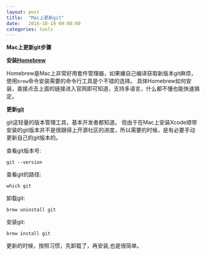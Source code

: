 ```yaml
---
layout: post
title:  "Mac上更新git"
date:   2016-10-10 09:00:00
categories: tools
---
```

**Mac上更新git步骤**

**安装[Homebrew](http://brew.sh/)**

Homebrew是Mac上非常好用套件管理器，如果嫌自己编译获取新版本git麻烦，使用`brew`命令安装需要的命令行工具是个不错的选择。
具体Homebrew如何安装，直接点击上面的链接进入官网即可知道，支持多语言，什么都不懂也能快速搞定。

**更新[git](https://github.com/git/git)**

git这轻量的版本管理工具，基本开发者都知道。
但由于在Mac上安装Xcode顺带安装的git版本并不是很跟得上开源社区的进度，所以需要的时候，是有必要手动更新自己的git版本的。

查看git版本号:

`git --version`

查看git的路径:

`which git`

卸载git:

`brew uninstall git`

安装git:

`brew install git`

更新的时候，按照习惯，先卸载了，再安装,也是很简单。
